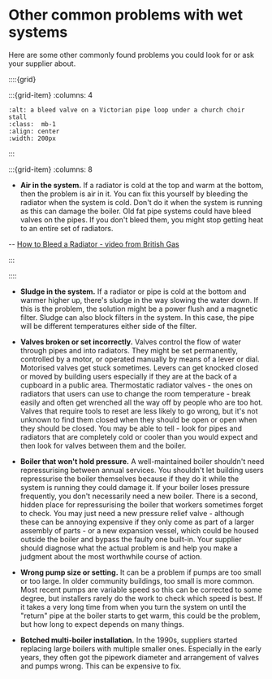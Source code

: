 # Other common problems with wet systems

Here are some other commonly found problems you could look for or ask your supplier about.

::::{grid} 

:::{grid-item}
:columns: 4
```{image} ../images/heat-distribution/hidden-bleed-valve.jpg
:alt: a bleed valve on a Victorian pipe loop under a church choir stall
:class:  mb-1
:align: center
:width: 200px
```
:::

:::{grid-item}
:columns: 8

- **Air in the system.** If a radiator is cold at the top and warm at the bottom, then the problem is air in it.  You can fix this yourself by bleeding the radiator when the system is cold. Don't do it when the system is running as this can damage the boiler.  Old fat pipe systems could have bleed valves on the pipes.  If you don't bleed them, you might stop getting heat to an entire set of radiators. 

-- [How to Bleed a Radiator - video from British Gas](https://www.youtube.com/watch?v=sjyEkLwHtTc)

:::

::::

- **Sludge in the system.** If a radiator or pipe is cold at the bottom and warmer higher up, there's sludge in the way slowing the water down. If this is the problem, the solution might be a power flush and a magnetic filter.  Sludge can also block filters in the system.  In this case, the pipe will be different temperatures either side of the filter.


<!-- :TODO: filter picture -->

- **Valves broken or set incorrectly.**  Valves control the flow of water through pipes and into radiators.  They might be set permanently, controlled by a motor, or operated manually by means of a lever or dial.  Motorised valves get stuck sometimes.  Levers can get knocked closed or moved by building users especially if they are at the back of a cupboard in a public area.  Thermostatic radiator valves  - the ones on radiators that users can use to change the room temperature - break easily and often get wrenched all the way off by people who are too hot.  Valves that require tools to reset are less likely to go wrong, but it's not unknown to find them closed when they should be open or open when they should be closed.  You may be able to tell - look for pipes and radiators that are completely cold or cooler than you would expect and then look for valves between them and the boiler.


- **Boiler that won't hold pressure.** A well-maintained boiler shouldn't need repressurising between annual services. You shouldn't let building users repressurise the boiler themselves because if they do it while the system is running they could damage it.   If your boiler loses pressure frequently, you don't necessarily need a new boiler.  There is a second, hidden place for repressurising the boiler that workers sometimes forget to check. You may just need a new pressure relief valve - although these can be annoying expensive if they only come as part of a larger assembly of parts - or a new expansion vessel, which could be housed outside the boiler and bypass the faulty one built-in.  Your supplier should diagnose what the actual problem is and help you make a judgment about the most worthwhile course of action.    

- **Wrong pump size or setting.** It can be a problem if pumps are too small or too large.  In older community buildings, too small is more common.  Most recent pumps are variable speed so this can be corrected to some degree, but installers rarely do the work to check which speed is best.  If it takes a very long time from when you turn the system on until the "return" pipe at the boiler starts to get warm, this could be the problem, but how long to expect depends on many things.


- **Botched multi-boiler installation.** In the 1990s, suppliers started replacing large boilers with multiple smaller ones.  Especially in the early years, they often got the pipework diameter and arrangement of valves and pumps wrong.  This can be expensive to fix.

